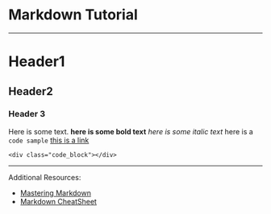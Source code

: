 # Markdown Tutorial

--------------------------------------------


# Header1
## Header2
### Header 3

Here is some text.
**here is some bold text**
_here is some italic text_
here is a `code sample`
[this is a link](www.google.com)
```
<div class="code_block"></div>
```

--------------------------------------------


Additional Resources:
- [Mastering Markdown](https://guides.github.com/features/mastering-markdown/)
- [Markdown CheatSheet](https://github.com/adam-p/markdown-here/wiki/Markdown-Cheatsheet)
